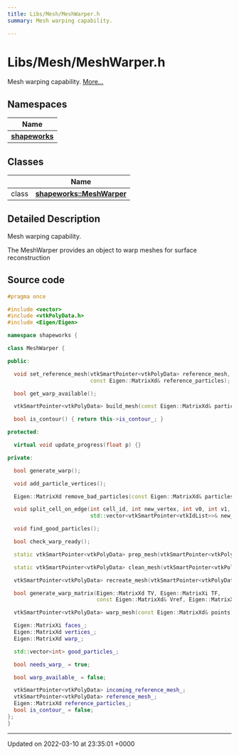 ```yaml
---
title: Libs/Mesh/MeshWarper.h
summary: Mesh warping capability. 

---
```


# Libs/Mesh/MeshWarper.h

Mesh warping capability.  [More...](#detailed-description)

## Namespaces

| Name           |
| -------------- |
| **[shapeworks](../Namespaces/namespaceshapeworks.md)**  |

## Classes

|                | Name           |
| -------------- | -------------- |
| class | **[shapeworks::MeshWarper](../Classes/classshapeworks_1_1MeshWarper.md)**  |

## Detailed Description

Mesh warping capability. 

The MeshWarper provides an object to warp meshes for surface reconstruction 




## Source code

```cpp
#pragma once

#include <vector>
#include <vtkPolyData.h>
#include <Eigen/Eigen>

namespace shapeworks {

class MeshWarper {

public:

  void set_reference_mesh(vtkSmartPointer<vtkPolyData> reference_mesh,
                          const Eigen::MatrixXd& reference_particles);

  bool get_warp_available();

  vtkSmartPointer<vtkPolyData> build_mesh(const Eigen::MatrixXd& particles);

  bool is_contour() { return this->is_contour_; }

protected:

  virtual void update_progress(float p) {}

private:

  bool generate_warp();

  void add_particle_vertices();

  Eigen::MatrixXd remove_bad_particles(const Eigen::MatrixXd& particles);

  void split_cell_on_edge(int cell_id, int new_vertex, int v0, int v1,
                          std::vector<vtkSmartPointer<vtkIdList>>& new_triangles);

  void find_good_particles();

  bool check_warp_ready();

  static vtkSmartPointer<vtkPolyData> prep_mesh(vtkSmartPointer<vtkPolyData> mesh);

  static vtkSmartPointer<vtkPolyData> clean_mesh(vtkSmartPointer<vtkPolyData> mesh);

  vtkSmartPointer<vtkPolyData> recreate_mesh(vtkSmartPointer<vtkPolyData> mesh);

  bool generate_warp_matrix(Eigen::MatrixXd TV, Eigen::MatrixXi TF,
                            const Eigen::MatrixXd& Vref, Eigen::MatrixXd& W);

  vtkSmartPointer<vtkPolyData> warp_mesh(const Eigen::MatrixXd& points);

  Eigen::MatrixXi faces_;
  Eigen::MatrixXd vertices_;
  Eigen::MatrixXd warp_;

  std::vector<int> good_particles_;

  bool needs_warp_ = true;

  bool warp_available_ = false;

  vtkSmartPointer<vtkPolyData> incoming_reference_mesh_;
  vtkSmartPointer<vtkPolyData> reference_mesh_;
  Eigen::MatrixXd reference_particles_;
  bool is_contour_ = false;
};
}
```


-------------------------------

Updated on 2022-03-10 at 23:35:01 +0000
